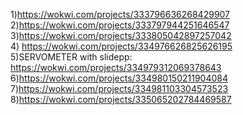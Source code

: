 1)https://wokwi.com/projects/333796636268429907<BR>
2)https://wokwi.com/projects/333797944251646547<BR>
3)https://wokwi.com/projects/333805042897257042<BR>
4) https://wokwi.com/projects/334976626825626195<BR>
5)SERVOMETER with slidepp: https://wokwi.com/projects/334979312069378643<br>
  6)https://wokwi.com/projects/334980150211904084
  7)https://wokwi.com/projects/334981103304573523
  8)https://wokwi.com/projects/335065202784469587
  
  
